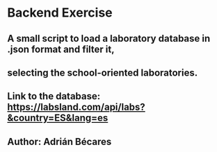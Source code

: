 # Backend Exercise
## A small script to load a laboratory database in .json format and filter it,
## selecting the school-oriented laboratories.
## Link to the database: https://labsland.com/api/labs?&country=ES&lang=es

## Author: Adrián Bécares